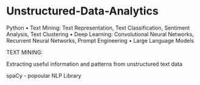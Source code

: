 # Unstructured-Data-Analytics
Python • Text Mining: Text Representation, Text Classification, Sentiment Analysis, Text Clustering • Deep Learning: Convolutional Neural Networks, Recurrent Neural Networks, Prompt Engineering • Large Language Models


TEXT MINING:

Extracting useful information and patterns from unstructured text data

spaCy - popoular NLP Library
